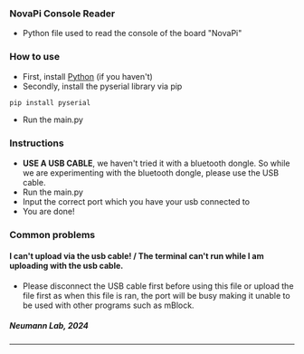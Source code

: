 ### NovaPi Console Reader
- Python file used to read the console of the board "NovaPi"
### How to use
- First, install [Python](https://www.python.org/downloads/) (if you haven't)
- Secondly, install the pyserial library via pip
```bash
pip install pyserial
```
- Run the main.py
### Instructions
- **USE A USB CABLE**, we haven't tried it with a bluetooth dongle. So while we are experimenting with the bluetooth dongle, please use the USB cable.
- Run the main.py
- Input the correct port which you have your usb connected to
- You are done!
### Common problems
#### I can't upload via the usb cable! / The terminal can't run while I am uploading with the usb cable.
- Please disconnect the USB cable first before using this file or upload the file first as when this file is ran, the port will be busy making it unable to be used with other programs such as mBlock.

##### **Neumann Lab, 2024**
---
